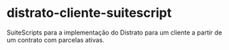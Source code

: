 # distrato-cliente-suitescript
SuiteScripts para a implementação do Distrato para um cliente a partir de um contrato com parcelas ativas.
